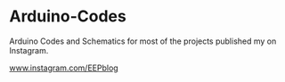 # Arduino-Codes

Arduino Codes and Schematics for most of the projects published my on Instagram.

www.instagram.com/EEPblog
